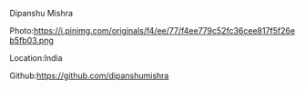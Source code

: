 Dipanshu Mishra

Photo:https://i.pinimg.com/originals/f4/ee/77/f4ee779c52fc36cee817f5f26eb5fb03.png

Location:India

Github:https://github.com/dipanshumishra
